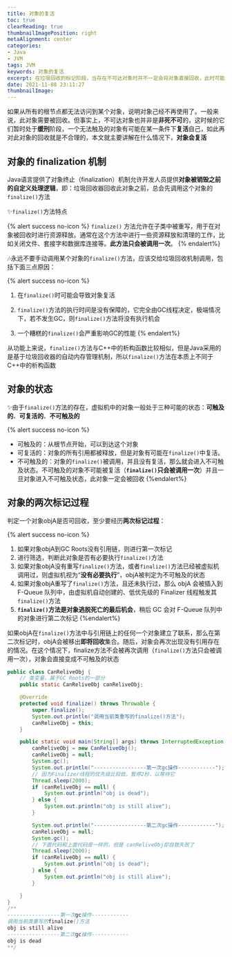 ```yaml
---
title: 对象的复活
toc: true
clearReading: true
thumbnailImagePosition: right
metaAlignment: center
categories: 
- Java
- JVM
tags: JVM
keywords: 对象的复活
excerpt: 在垃圾回收的标记阶段，当存在不可达对象时并不一定会将对象直接回收，此时可能存在对象的复活
date: 2021-11-08 23:11:27
thumbnailImage:
---
```

<!-- toc -->


如果从所有的根节点都无法访问到某个对象，说明对象己经不再使用了。一般来说，此对象需要被回收。但事实上，不可达对象也并非是**非死不可**的，这时候的它们暂时处于**缓刑**阶段，一个无法触及的对象有可能在某一条件下**复活**自己，如此再对此对象的回收就是不合理的，本文就主要讲解在什么情况下，**对象会复活**

## 对象的 finalization 机制

Java语言提供了对象终止（finalization）机制允许开发人员提供**对象被销毁之前的自定义处理逻辑**，即：垃圾回收器回收此对象之前，总会先调用这个对象的`finalize()`方法

:sparkles:`finalize()`方法特点

{% alert success no-icon %}
`finalize()` 方法允许在子类中被重写，用于在对象被回收时进行资源释放。通常在这个方法中进行一些资源释放和清理的工作，比如关闭文件、套接字和数据库连接等。**此方法只会被调用一次**。
{% endalert%}

:notes:永远不要手动调用某个对象的`finalize()`方法，应该交给垃圾回收机制调用，包括下面三点原因：

{% alert success no-icon %}
1. 在`finalize()`时可能会导致对象复活

2. `finalize()`方法的执行时间是没有保障的，它完全由GC线程决定，极端情况下，若不发生GC，则`finalize()`方法将没有执行机会

3. 一个糟糕的`finalize()`会严重影响GC的性能
{% endalert%}

从功能上来说，`finalize()`方法与C++中的析构函数比较相似，但是Java采用的是基于垃圾回收器的自动内存管理机制，所以`finalize()`方法在本质上不同于C++中的析构函数

## 对象的状态

:sparkles:由于`finalize()`方法的存在，虚拟机中的对象一般处于三种可能的状态：**可触及的**、**可复活的**、**不可触及的**

{% alert success no-icon %}
- 可触及的：从根节点开始，可以到达这个对象
- 可复活的：对象的所有引用都被释放，但是对象有可能在`finalize()`中复活。
- 不可触及的：对象的`finalize()`被调用，并且没有复活，那么就会进入不可触及状态。不可触及的对象不可能被复活（**`finalize()`只会被调用一次**）并且一旦对象进入不可触及状态，此对象一定会被回收
{%endalert%}


## 对象的两次标记过程

判定一个对象objA是否可回收，至少要经历**两次标记过程**：

{% alert success no-icon %}
1. 如果对象objA到GC Roots没有引用链，则进行第一次标记
2. 进行筛选，判断此对象是否有必要执行`finalize()`方法
3. 如果对象objA没有重写`finalize()`方法，或者`finalize()`方法已经被虚拟机调用过，则虚拟机视为“**没有必要执行**”，objA被判定为不可触及的状态
4. 如果对象objA重写了`finalize()`方法，且还未执行过，那么 objA 会被插入到 F-Queue 队列中，由虚拟机自动创建的、低优先级的 Finalizer 线程触发其`finalize()`方法
5. **`finalize()`方法是对象逃脱死亡的最后机会**，稍后 GC 会对 F-Queue 队列中的对象进行第二次标记
{%endalert%}

如果objA在`finalize()`方法中与引用链上的任何一个对象建立了联系，那么在第二次标记时，objA会被移出**即将回收**集合。随后，对象会再次出现没有引用存在的情况。在这个情况下，finalize方法不会被再次调用（`finalize()`方法只会被调用一次），对象会直接变成不可触及的状态

```java
public class CanReliveObj {
    // 类变量，属于GC Roots的一部分
    public static CanReliveObj canReliveObj;

    @Override
    protected void finalize() throws Throwable {
        super.finalize();
        System.out.println("调用当前类重写的finalize()方法");
        canReliveObj = this;
    }

    public static void main(String[] args) throws InterruptedException {
        canReliveObj = new CanReliveObj();
        canReliveObj = null;
        System.gc();
        System.out.println("-----------------第一次gc操作------------");
        // 因为Finalizer线程的优先级比较低，暂停2秒，以等待它
        Thread.sleep(2000);
        if (canReliveObj == null) {
            System.out.println("obj is dead");
        } else {
            System.out.println("obj is still alive");
        }

        System.out.println("-----------------第二次gc操作------------");
        canReliveObj = null;
        System.gc();
        // 下面代码和上面代码是一样的，但是 canReliveObj却自救失败了
        Thread.sleep(2000);
        if (canReliveObj == null) {
            System.out.println("obj is dead");
        } else {
            System.out.println("obj is still alive");
        }

    }
}
/**
-----------------第一次gc操作------------
调用当前类重写的finalize()方法
obj is still alive
-----------------第二次gc操作------------
obj is dead
**/
```
